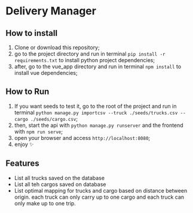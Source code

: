 # Delivery Manager

## How to install
1. Clone or download this repository;
2. go to the project directory and run in terminal `pip install -r requirements.txt` to install python project dependencies;
3. after, go to the vue_app directory and run in terminal `npm install` to install vue dependencies;

## How to Run
1. If you want seeds to test it, go to the root of the project and run in terminal `python manage.py importcsv --truck ./seeds/trucks.csv --cargo ./seeds/cargo.csv`;
2. then, start the api with `python manage.py runserver` and the frontend with `npm run serve`;
3. open your browser and access `http://localhost:8080`;
4. enjoy ✨

## Features
- List all trucks saved on the database
- List all teh cargos saved on database
- List optimal mapping for trucks and cargo based on distance between origin. each truck can only carry up to one cargo and each truck can only make up to one trip.